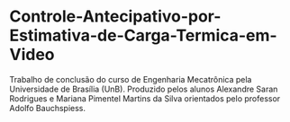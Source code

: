 # Controle-Antecipativo-por-Estimativa-de-Carga-Termica-em-Video
Trabalho de conclusão do curso de Engenharia Mecatrônica pela Universidade de Brasília (UnB). Produzido pelos alunos Alexandre Saran Rodrigues e Mariana Pimentel Martins da Silva orientados pelo professor Adolfo Bauchspiess.
